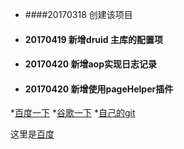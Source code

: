 


* ####20170318  创建该项目

* #### 20170419  新增druid  主库的配置项

* #### 20170420  新增aop实现日志记录

* #### 20170420  新增使用pageHelper插件


*[百度一下](https://www.baidu.com)
*[谷歌一下](https://www.google.com)
*[自己的git](https://www.github.com/ding199309)

[百度]:https://www.baidu.com "百度"

这里是[百度]